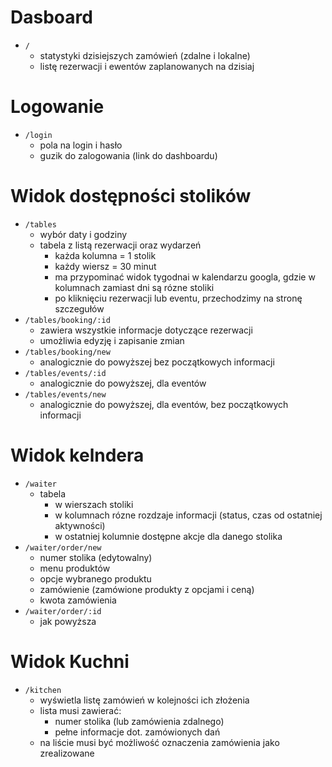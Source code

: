 # Dasboard

- `/` 
  - statystyki dzisiejszych zamówień (zdalne i lokalne)
  - listę rezerwacji i ewentów zaplanowanych na dzisiaj

# Logowanie

- `/login`
  - pola na login i hasło
  - guzik do zalogowania (link do dashboardu)

# Widok dostępności stolików

- `/tables` 
  - wybór daty i godziny
  - tabela z listą rezerwacji oraz wydarzeń
    - każda kolumna = 1 stolik
    - każdy wiersz = 30 minut
    - ma przypominać widok tygodnai w kalendarzu googla, gdzie w kolumnach zamiast dni są rózne stoliki
    - po kliknięciu rezerwacji lub eventu, przechodzimy na stronę szczegułów
- `/tables/booking/:id`
  - zawiera wszystkie informacje dotyczące rezerwacji 
  - umożliwia edyzję i zapisanie zmian
- `/tables/booking/new`
  - analogicznie do powyższej bez początkowych informacji
- `/tables/events/:id`
  - analogicznie do powyższej, dla eventów
- `/tables/events/new`
  - analogicznie do powyższej, dla eventów,  bez początkowych informacji

# Widok kelndera

- `/waiter`
  - tabela
    - w wierszach stoliki
    - w kolumnach rózne rozdzaje informacji (status, czas od ostatniej aktywności)
    - w ostatniej kolumnie dostępne akcje dla danego stolika
- `/waiter/order/new`
  - numer stolika (edytowalny)
  - menu produktów
  - opcje wybranego produktu
  - zamówienie (zamówione produkty z opcjami i ceną)
  - kwota zamówienia
- `/waiter/order/:id`
  - jak powyższa 

# Widok Kuchni

- `/kitchen`
  - wyświetla listę zamówień w kolejności ich złożenia
  - lista musi zawierać: 
    - numer stolika (lub zamówienia zdalnego) 
    - pełne informacje dot. zamówionych dań
  - na liście musi być możliwość oznaczenia zamówienia jako zrealizowane